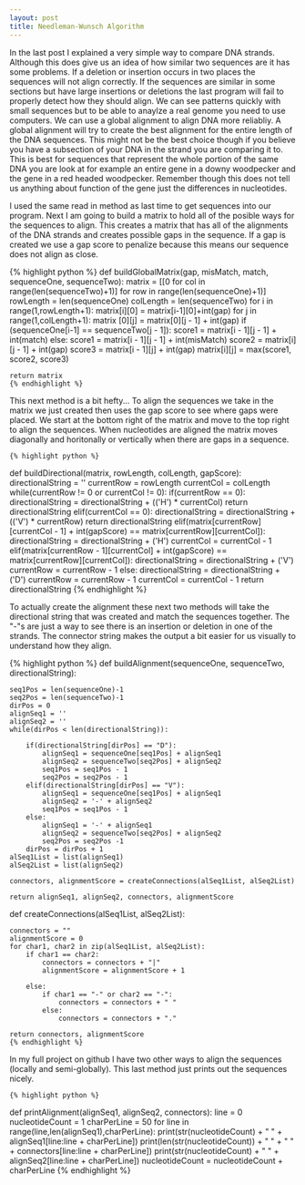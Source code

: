 ```yaml
---
layout: post
title: Needleman-Wunsch Algorithm
---
```

 
<html>


<body>
<div id="container">
<div class="inner">



<section id="main_content">


<p>In the last post I explained a very simple way to compare DNA strands. Although this does give us an idea of how similar two sequences are it has some problems. If a deletion or insertion occurs in two places the sequences will not align correctly. If the sequences are similar in some sections but have large insertions or deletions the last program will fail to properly detect how they should align. We can see patterns quickly with small sequences but to be able to anaylze a real genome you need to use computers. We can use a global alignment to align DNA more reliabliy.
A global alignment will try to create the best alignment for the entire length of the DNA sequences. This might not be the best choice though if you believe you have a subsection of your DNA in the strand you are comparing it to. This is best for sequences that represent the whole portion of the same DNA you are look at for example an entire gene in a downy woodpecker and the gene in a red headed woodpecker. Remember though this does not tell us anything about function of the gene just the differences in nucleotides.</p>


<p>I used the same read in method as last time to get sequences into our program. Next I am going to build a matrix to hold all of the posible ways for the sequences to align. This creates a matrix that has all of the alignments of the DNA strands and creates possible gaps in the sequence. If a gap is created we use a gap score to penalize because this means our sequence does not align as close. </p>





  {% highlight python %}
def buildGlobalMatrix(gap, misMatch, match, sequenceOne, sequenceTwo):
  matrix = [[0 for col in range(len(sequenceTwo)+1)] 
    for row in range(len(sequenceOne)+1)]
    rowLength = len(sequenceOne)
    colLength = len(sequenceTwo)
    for i in range(1,rowLength+1): 
        matrix[i][0] = matrix[i-1][0]+int(gap)
        for j in range(1,colLength+1):
            matrix [0][j] = matrix[0][j - 1] + int(gap) 
            if (sequenceOne[i-1] == sequenceTwo[j - 1]):
                score1 = matrix[i - 1][j - 1] + int(match)
            else:
                score1 = matrix[i - 1][j - 1] + int(misMatch)
            score2 = matrix[i][j - 1] + int(gap)
            score3 = matrix[i - 1][j] + int(gap)
            matrix[i][j] = max(score1, score2, score3)

    return matrix
    {% endhighlight %}

  <p> This next method is a bit hefty... To align the sequences we take in the matrix we just created then uses the gap score to see where gaps were placed. We start at the bottom right of the matrix and move to the top right to align the sequences. When nucleotides are aligned the matrix moves diagonally and horitonally or vertically when there are gaps in a sequence.</p>

    {% highlight python %}
def buildDirectional(matrix, rowLength, colLength, gapScore):
    directionalString = ''
    currentRow = rowLength
    currentCol = colLength
    while(currentRow != 0 or currentCol != 0):
        if(currentRow == 0):
            directionalString = directionalString + (('H') * currentCol)
            return directionalString
        elif(currentCol == 0):
            directionalString = directionalString + (('V') * currentRow)
            return directionalString
        elif(matrix[currentRow][currentCol - 1] + 
                int(gapScore) == matrix[currentRow][currentCol]):
            directionalString = directionalString + ('H')
            currentCol = currentCol - 1
        elif(matrix[currentRow - 1][currentCol] + 
                int(gapScore) == matrix[currentRow][currentCol]):
            directionalString = directionalString + ('V')
            currentRow = currentRow - 1
        else:
            directionalString = directionalString + ('D')
            currentRow = currentRow - 1
            currentCol = currentCol - 1
    return directionalString
    {% endhighlight %}

    
  <p> To actually create the alignment these next two methods will take the directional string that was created and match the sequences together. The "-"s are just a way to see there is an insertion or deletion in one of the strands. The connector string makes the output a bit easier for us visually to understand how they align. </p>

  {% highlight python %}
  def buildAlignment(sequenceOne, sequenceTwo, directionalString):
    
    seq1Pos = len(sequenceOne)-1
    seq2Pos = len(sequenceTwo)-1
    dirPos = 0
    alignSeq1 = ''
    alignSeq2 = ''
    while(dirPos < len(directionalString)):
        
        if(directionalString[dirPos] == "D"): 
            alignSeq1 = sequenceOne[seq1Pos] + alignSeq1
            alignSeq2 = sequenceTwo[seq2Pos] + alignSeq2
            seq1Pos = seq1Pos - 1
            seq2Pos = seq2Pos - 1
        elif(directionalString[dirPos] == "V"):
            alignSeq1 = sequenceOne[seq1Pos] + alignSeq1
            alignSeq2 = '-' + alignSeq2
            seq1Pos = seq1Pos - 1
        else:
            alignSeq1 = '-' + alignSeq1 
            alignSeq2 = sequenceTwo[seq2Pos] + alignSeq2
            seq2Pos = seq2Pos -1
        dirPos = dirPos + 1
    alSeq1List = list(alignSeq1)
    alSeq2List = list(alignSeq2)

    connectors, alignmentScore = createConnections(alSeq1List, alSeq2List)

    return alignSeq1, alignSeq2, connectors, alignmentScore

def createConnections(alSeq1List, alSeq2List):

    connectors = ""
    alignmentScore = 0
    for char1, char2 in zip(alSeq1List, alSeq2List):
        if char1 == char2:
            connectors = connectors + "|"
            alignmentScore = alignmentScore + 1

        else:
            if char1 == "-" or char2 == "-":
                connectors = connectors + " "
            else:
                connectors = connectors + "."

    return connectors, alignmentScore
    {% endhighlight %}

  <p> In my full project on github I have two other ways to align the sequences (locally and semi-globally). This last method just prints out the sequences nicely.
  </p>

    {% highlight python %}
def printAlignment(alignSeq1, alignSeq2, connectors):
    line = 0
    nucleotideCount = 1
    charPerLine = 50
    for line in range(line,len(alignSeq1),charPerLine):
        print(str(nucleotideCount) + " " + 
          alignSeq1[line:line + charPerLine])
        print(len(str(nucleotideCount)) + " " + " " + 
            connectors[line:line + charPerLine])
        print(str(nucleotideCount) + " " + 
          alignSeq2[line:line + charPerLine])
        nucleotideCount = nucleotideCount + charPerLine
        {% endhighlight %}

</section>
</div>
</div>
  </body>
</html>

